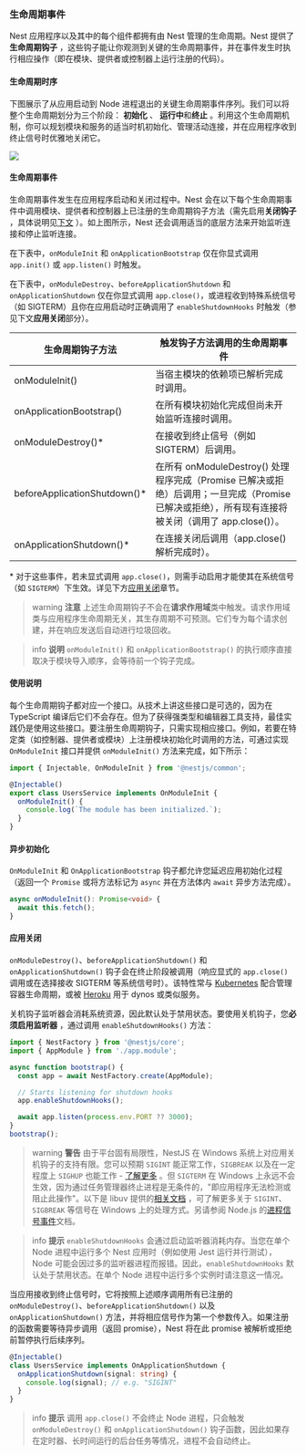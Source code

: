 ### 生命周期事件

Nest 应用程序以及其中的每个组件都拥有由 Nest 管理的生命周期。Nest 提供了**生命周期钩子** ，这些钩子能让你观测到关键的生命周期事件，并在事件发生时执行相应操作（即在模块、提供者或控制器上运行注册的代码）。

#### 生命周期时序

下图展示了从应用启动到 Node 进程退出的关键生命周期事件序列。我们可以将整个生命周期划分为三个阶段： **初始化** 、 **运行中**和**终止** 。利用这个生命周期机制，你可以规划模块和服务的适当时机初始化、管理活动连接，并在应用程序收到终止信号时优雅地关闭它。

![](/assets/lifecycle-events.png)

#### 生命周期事件

生命周期事件发生在应用程序启动和关闭过程中。Nest 会在以下每个生命周期事件中调用模块、提供者和控制器上已注册的生命周期钩子方法（需先启用**关闭钩子** ，具体说明见[下文](../fundamentals/lifecycle-events#应用程序关闭) ）。如上图所示，Nest 还会调用适当的底层方法来开始监听连接和停止监听连接。

在下表中，`onModuleInit` 和 `onApplicationBootstrap` 仅在你显式调用 `app.init()` 或 `app.listen()` 时触发。

在下表中，`onModuleDestroy`、`beforeApplicationShutdown` 和 `onApplicationShutdown` 仅在你显式调用 `app.close()`，或进程收到特殊系统信号（如 SIGTERM）且你在应用启动时正确调用了 `enableShutdownHooks` 时触发（参见下文**应用关闭**部分）。

| 生命周期钩子方法              | 触发钩子方法调用的生命周期事件                                                                                                                      |
| ----------------------------- | --------------------------------------------------------------------------------------------------------------------------------------------------- |
| onModuleInit()                | 当宿主模块的依赖项已解析完成时调用。                                                                                                                |
| onApplicationBootstrap()      | 在所有模块初始化完成但尚未开始监听连接时调用。                                                                                                      |
| onModuleDestroy()\*           | 在接收到终止信号（例如 SIGTERM）后调用。                                                                                                            |
| beforeApplicationShutdown()\* | 在所有 onModuleDestroy() 处理程序完成（Promise 已解决或拒绝）后调用；一旦完成（Promise 已解决或拒绝），所有现有连接将被关闭（调用了 app.close()）。 |
| onApplicationShutdown()\*     | 在连接关闭后调用（app.close() 解析完成时）。                                                                                                        |

\* 对于这些事件，若未显式调用 `app.close()`，则需手动启用才能使其在系统信号（如 `SIGTERM`）下生效。详见下方[应用关闭](fundamentals/lifecycle-events#应用程序关闭)章节。

> warning **注意** 上述生命周期钩子不会在**请求作用域**类中触发。请求作用域类与应用程序生命周期无关，其生存周期不可预测。它们专为每个请求创建，并在响应发送后自动进行垃圾回收。

> info **说明** `onModuleInit()` 和 `onApplicationBootstrap()` 的执行顺序直接取决于模块导入顺序，会等待前一个钩子完成。

#### 使用说明

每个生命周期钩子都对应一个接口。从技术上讲这些接口是可选的，因为在 TypeScript 编译后它们不会存在。但为了获得强类型和编辑器工具支持，最佳实践仍是使用这些接口。要注册生命周期钩子，只需实现相应接口。例如，若要在特定类（如控制器、提供者或模块）上注册模块初始化时调用的方法，可通过实现 `OnModuleInit` 接口并提供 `onModuleInit()` 方法来完成，如下所示：

```typescript
import { Injectable, OnModuleInit } from '@nestjs/common';

@Injectable()
export class UsersService implements OnModuleInit {
  onModuleInit() {
    console.log(`The module has been initialized.`);
  }
}
```

#### 异步初始化

`OnModuleInit` 和 `OnApplicationBootstrap` 钩子都允许您延迟应用初始化过程（返回一个 `Promise` 或将方法标记为 `async` 并在方法体内 `await` 异步方法完成）。

```typescript
async onModuleInit(): Promise<void> {
  await this.fetch();
}
```

#### 应用关闭

`onModuleDestroy()`、`beforeApplicationShutdown()` 和 `onApplicationShutdown()` 钩子会在终止阶段被调用（响应显式的 `app.close()` 调用或在选择接收 SIGTERM 等系统信号时）。该特性常与 [Kubernetes](https://kubernetes.io/) 配合管理容器生命周期，或被 [Heroku](https://www.heroku.com/) 用于 dynos 或类似服务。

关机钩子监听器会消耗系统资源，因此默认处于禁用状态。要使用关机钩子，您**必须启用监听器** ，通过调用 `enableShutdownHooks()` 方法：

```typescript
import { NestFactory } from '@nestjs/core';
import { AppModule } from './app.module';

async function bootstrap() {
  const app = await NestFactory.create(AppModule);

  // Starts listening for shutdown hooks
  app.enableShutdownHooks();

  await app.listen(process.env.PORT ?? 3000);
}
bootstrap();
```

> warning **警告** 由于平台固有局限性，NestJS 在 Windows 系统上对应用关机钩子的支持有限。您可以预期 `SIGINT` 能正常工作，`SIGBREAK` 以及在一定程度上 `SIGHUP` 也能工作 - [了解更多](https://nodejs.org/api/process.html#process_signal_events) 。但 `SIGTERM` 在 Windows 上永远不会生效，因为通过任务管理器终止进程是无条件的，"即应用程序无法检测或阻止此操作"。以下是 libuv 提供的[相关文档](https://docs.libuv.org/en/v1.x/signal.html) ，可了解更多关于 `SIGINT`、`SIGBREAK` 等信号在 Windows 上的处理方式。另请参阅 Node.js 的[进程信号事件](https://nodejs.org/api/process.html#process_signal_events)文档。

> info **提示** `enableShutdownHooks` 会通过启动监听器消耗内存。当您在单个 Node 进程中运行多个 Nest 应用时（例如使用 Jest 运行并行测试），Node 可能会因过多的监听器进程而报错。因此，`enableShutdownHooks` 默认处于禁用状态。在单个 Node 进程中运行多个实例时请注意这一情况。

当应用接收到终止信号时，它将按照上述顺序调用所有已注册的 `onModuleDestroy()`、`beforeApplicationShutdown()` 以及 `onApplicationShutdown()` 方法，并将相应信号作为第一个参数传入。如果注册的函数需要等待异步调用（返回 promise），Nest 将在此 promise 被解析或拒绝前暂停执行后续序列。

```typescript
@Injectable()
class UsersService implements OnApplicationShutdown {
  onApplicationShutdown(signal: string) {
    console.log(signal); // e.g. "SIGINT"
  }
}
```

> info **提示** 调用 `app.close()` 不会终止 Node 进程，只会触发 `onModuleDestroy()` 和 `onApplicationShutdown()` 钩子函数，因此如果存在定时器、长时间运行的后台任务等情况，进程不会自动终止。
